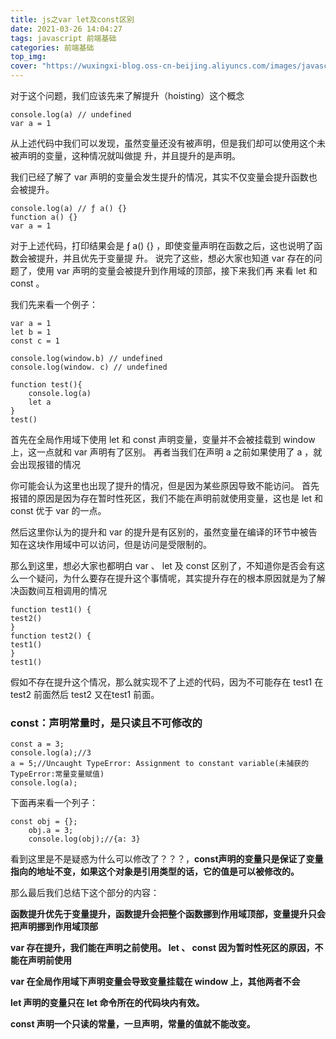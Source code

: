 ```yaml
---
title: js之var let及const区别
date: 2021-03-26 14:04:27
tags: javascript 前端基础
categories: 前端基础
top_img:
cover: "https://wuxingxi-blog.oss-cn-beijing.aliyuncs.com/images/javascript.jpeg"
---
```


对于这个问题，我们应该先来了解提升（hoisting）这个概念

```
console.log(a) // undefined
var a = 1
```

从上述代码中我们可以发现，虽然变量还没有被声明，但是我们却可以使用这个未被声明的变量，这种情况就叫做提
升，并且提升的是声明。

我们已经了解了 var 声明的变量会发生提升的情况，其实不仅变量会提升函数也会被提升。

```
console.log(a) // ƒ a() {}
function a() {}
var a = 1
```

对于上述代码，打印结果会是 ƒ a() {} ，即使变量声明在函数之后，这也说明了函数会被提升，并且优先于变量提
升。
说完了这些，想必大家也知道 var 存在的问题了，使用 var 声明的变量会被提升到作用域的顶部，接下来我们再
来看 let 和 const 。

我们先来看一个例子：

```
var a = 1
let b = 1
const c = 1

console.log(window.b) // undefined
console.log(window. c) // undefined

function test(){
	console.log(a)
	let a
}
test()
```

首先在全局作用域下使用 let 和 const 声明变量，变量并不会被挂载到 window 上，这一点就和 var 声明有了区别。
再者当我们在声明 a 之前如果使用了 a ，就会出现报错的情况

你可能会认为这里也出现了提升的情况，但是因为某些原因导致不能访问。
首先报错的原因是因为存在暂时性死区，我们不能在声明前就使用变量，这也是 let 和 const 优于 var 的一点。

然后这里你认为的提升和 var 的提升是有区别的，虽然变量在编译的环节中被告知在这块作用域中可以访问，但是访问是受限制的。

那么到这里，想必大家也都明白 var 、 let 及 const 区别了，不知道你是否会有这么一个疑问，为什么要存在提升这个事情呢，其实提升存在的根本原因就是为了解决函数间互相调用的情况

```
function test1() {
test2()
}
function test2() {
test1()
}
test1()
```

假如不存在提升这个情况，那么就实现不了上述的代码，因为不可能存在 test1 在 test2 前面然后 test2 又在test1 前面。

### const：声明常量时，是只读且不可修改的

```
const a = 3;
console.log(a);//3
a = 5;//Uncaught TypeError: Assignment to constant variable(未捕获的TypeError:常量变量赋值)
console.log(a);
```

下面再来看一个列子：

```
const obj = {};
    obj.a = 3;
    console.log(obj);//{a: 3}
```

看到这里是不是疑惑为什么可以修改了？？？，**const声明的变量只是保证了变量指向的地址不变，如果这个对象是引用类型的话，它的值是可以被修改的。**

那么最后我们总结下这个部分的内容：

**函数提升优先于变量提升，函数提升会把整个函数挪到作用域顶部，变量提升只会把声明挪到作用域顶部**

**var 存在提升，我们能在声明之前使用。 let 、 const 因为暂时性死区的原因，不能在声明前使用**

**var 在全局作用域下声明变量会导致变量挂载在 window 上，其他两者不会**

**let 声明的变量只在 let 命令所在的代码块内有效。**

**const 声明一个只读的常量，一旦声明，常量的值就不能改变。**
